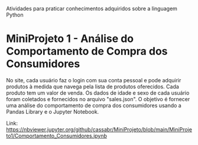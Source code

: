
Atividades para praticar conhecimentos adquiridos sobre a linguagem Python


# MiniProjeto 1 - Análise do Comportamento de Compra dos Consumidores

No site, cada usuário faz o login com sua conta pessoal e pode adquirir produtos à medida que navega pela lista de produtos oferecidos. Cada produto tem um valor de venda. Os dados de idade e sexo de cada usuário foram coletados e fornecidos no arquivo "sales.json".
O objetivo é fornecer uma análise do comportamento de compra dos consumidores usando a Pandas Library e o Jupyter Notebook.

Link:
https://nbviewer.jupyter.org/github/cassabr/MiniProjeto/blob/main/MiniProjeto1/Comportamento_Consumidores.ipynb
